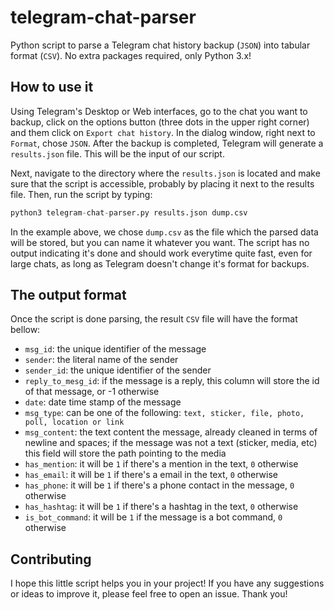 
# telegram-chat-parser

Python script to parse a Telegram chat history backup (`JSON`) into tabular format (`CSV`). No extra packages required, only Python 3.x!

## How to use it

Using Telegram's Desktop or Web interfaces, go to the chat you want to backup, click on the options button (three dots in the upper right corner) and them click on `Export chat history`. In the dialog window, right next to `Format`, chose `JSON`. After the backup is completed, Telegram will generate a `results.json` file. This will be the input of our script.

Next, navigate to the directory where the `results.json` is located and make sure that the script is accessible, probably by placing it next to the results file. Then, run the script by typing:

```python
python3 telegram-chat-parser.py results.json dump.csv
```

In the example above, we chose `dump.csv` as the file which the parsed data will be stored, but you can name it whatever you want. The script has no output indicating it's done and should work everytime quite fast, even for large chats, as long as Telegram doesn't change it's format for backups.

## The output format

Once the script is done parsing, the result `CSV` file will have the format bellow:

 - `msg_id`: the unique identifier of the message
 - `sender`: the literal name of the sender
 - `sender_id`: the unique identifier of the sender
 - `reply_to_mesg_id`: if the message is a reply, this column will store the id of that message, or -1 otherwise
 - `date`: date time stamp of the message
 - `msg_type`:  can be one of the following: `text, sticker, file, photo, poll, location or link`
 - `msg_content`: the text content the message, already cleaned in terms of newline and spaces; if the message was not a text (sticker, media, etc) this field will store the path pointing to the media
 - `has_mention`: it will be `1` if there's a mention in the text, `0` otherwise
 - `has_email`: it will be `1` if there's a email in the text, `0` otherwise
 - `has_phone`: it will be `1` if there's a phone contact in the message, `0` otherwise
 - `has_hashtag`: it will be `1` if there's a hashtag in the text, `0` otherwise
 - `is_bot_command`: it will be `1` if the message is a bot command, `0` otherwise

## Contributing

I hope this little script helps you in your project! If you have any suggestions or ideas to improve it, please feel free to open an issue. Thank you!

